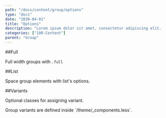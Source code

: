```yaml
---
path: "/docs/content/group/options"
type: "docs"
date: "2030-04-01"
title: "Options"
description: "Lorem ipsum dolor sit amet, consectetur adipiscing elit. Nunc tempus laoreet leo sit amet iaculis."
categories: ["100-Content"]
parent: "Group"
---
```


##Full

Full width groups with `.full`

<demo>
  <demovanilla src="demos/docs/content/group/options/full-line" name="line">
  </demovanilla>
  <demovanilla src="demos/docs/content/group/options/full-stack" name="stack">
  </demovanilla>
</demo>

##List

Space group elements with list's options.

<demo>
  <demovanilla src="demos/docs/content/group/options/list-line" name="line">
  </demovanilla>
  <demovanilla src="demos/docs/content/group/options/list-stack" name="stack">
  </demovanilla>
</demo>

##Variants

Optional classes for assigning variant.

<div class="alert">
  <div class="alert_content">
    Group variants are defined inside `/theme/_components.less`.
  </div>
</div>

<demo>
  <demovanilla src="demos/docs/content/group/options/variant-line" name="line">
  </demovanilla>
  <demovanilla src="demos/docs/content/group/options/variant-stack" name="stack">
  </demovanilla>
</demo>
